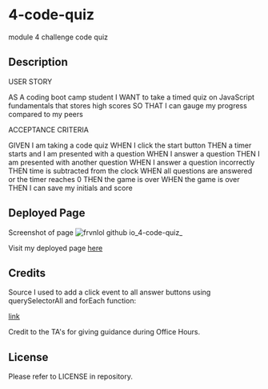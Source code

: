 # 4-code-quiz
module 4 challenge code quiz

## Description

USER STORY

AS A coding boot camp student
I WANT to take a timed quiz on JavaScript fundamentals that stores high scores
SO THAT I can gauge my progress compared to my peers

ACCEPTANCE CRITERIA

GIVEN I am taking a code quiz
WHEN I click the start button
THEN a timer starts and I am presented with a question
WHEN I answer a question
THEN I am presented with another question
WHEN I answer a question incorrectly
THEN time is subtracted from the clock
WHEN all questions are answered or the timer reaches 0
THEN the game is over
WHEN the game is over
THEN I can save my initials and score

## Deployed Page

Screenshot of page
![frvnlol github io_4-code-quiz_](https://github.com/frvnlol/4-code-quiz/assets/131290908/5ea67a15-7a81-4590-9f53-9791aae75b72)




Visit my deployed page [here](https://frvnlol.github.io/4-code-quiz/)

## Credits

Source I used to add a click event to all answer buttons using querySelectorAll and forEach function:

[link](https://www.codeinwp.com/snippets/add-event-listener-to-multiple-elements-with-javascript/#gref)

Credit to the TA's for giving guidance during Office Hours.

## License

Please refer to LICENSE in repository.